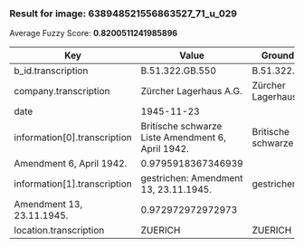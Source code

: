 ### Result for image: 638948521556863527_71_u_029
Average Fuzzy Score: **0.8200511241985896**
<small>

| Key | Value | Ground Truth | Score |
| --- | --- | --- | --- |
| b_id.transcription | B.51.322.GB.550 | B.51.322.GB.550. | 0.967741935483871 |
| company.transcription | Zürcher Lagerhaus A.G. | Zürcher Lagerhaus A.G. | 1.0 |
| date | 1945-11-23 |  | 0.0 |
| information[0].transcription | Britische schwarze Liste Amendment 6, April 1942. | Britische schwarze Liste
Amendment 6, April 1942. | 0.9795918367346939 |
| information[1].transcription | gestrichen: Amendment 13, 23.11.1945. | gestrichen:
Amendment 13, 23.11.1945. | 0.972972972972973 |
| location.transcription | ZUERICH | ZUERICH | 1.0 |

</small>
